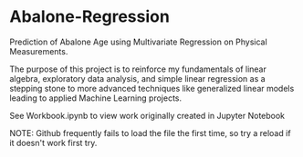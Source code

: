 # Abalone-Regression
Prediction of Abalone Age using Multivariate Regression on Physical Measurements. 

The purpose of this project is to reinforce my fundamentals of linear algebra, exploratory data analysis, and simple linear regression as a stepping stone to more advanced techniques like generalized linear models leading to applied Machine Learning projects.

See Workbook.ipynb to view work originally created in Jupyter Notebook

NOTE: Github frequently fails to load the file the first time, so try a reload if it doesn't work first try.
